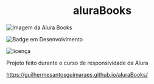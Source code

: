 <h1 align="center">aluraBooks</h1>

![Imagem da Alura Books]("./img/Alura.png")

![Badge em Desenvolvimento](http://img.shields.io/static/v1?label=STATUS&message=CONCLUIDO&color=GREEN&style=for-the-badge)

![licença](https://img.shields.io/cocoapods/l/mit)


Projeto feito durante o curso de responsividade da Alura
 

 
 
 
 
 
 
 
 
 https://guilhermesantosguimaraes.github.io/aluraBooks/
